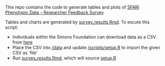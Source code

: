 This repo contains the code to generate tables and plots of [SFARI Phenotypic Data – Researcher Feedback Survey](https://docs.google.com/forms/d/1W0RI6o4_44GvYoOeFR_uQNEljX4UmxWxj20D7G-Nwr0/edit)

Tables and charts are generated by [survey_results.Rmd](survey_results.Rmd). To excute this script:

- Individuals within the Simons Foundation can download data as a CSV from [here](https://docs.google.com/spreadsheets/d/17yJm2FvUAkoavEbzQdsrmexj1e6ahE69EeNbId2yGeI/edit?resourcekey=&gid=2039702603#gid=2039702603)
- Place the CSV into [/data](data) and update [/scripts/setup.R](scripts/setup.R) to import the given CSV as 'file'
- Run [survey_results.Rmd](survey_results.Rmd), which will source [setup.R](scripts/setup.R)
